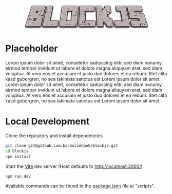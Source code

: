 <p align="center">
  <img src="src/assets/logo.png" alt="BlockJS Logo"/>
</p>

# Placeholder

Lorem ipsum dolor sit amet, consetetur sadipscing elitr, sed diam nonumy eirmod tempor invidunt ut labore et dolore magna aliquyam erat, sed diam voluptua. At vero eos et accusam et justo duo dolores et ea rebum. Stet clita kasd gubergren, no sea takimata sanctus est Lorem ipsum dolor sit amet. Lorem ipsum dolor sit amet, consetetur sadipscing elitr, sed diam nonumy eirmod tempor invidunt ut labore et dolore magna aliquyam erat, sed diam voluptua. At vero eos et accusam et justo duo dolores et ea rebum. Stet clita kasd gubergren, no sea takimata sanctus est Lorem ipsum dolor sit amet.

# Local Development

Clone the repository and install dependencies
```bash
git clone git@github.com:bschulzebaek/blockjs.git
cd blockjs
npm install
```

Start the [Vite](https://vitejs.dev/) dev server (Host defaults to <a href="http://localhost:3000/" target="_blank">http://localhost:3000/</a>)
```bash
npm run dev
```

Available commands can be found in the [package.json](/package.json) file at "scripts".